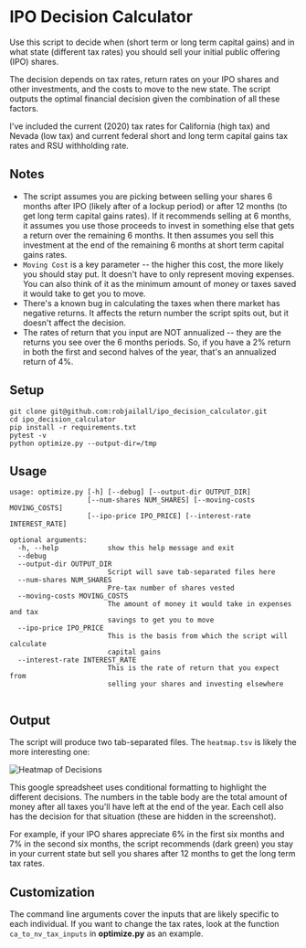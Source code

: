 # IPO Decision Calculator

Use this script to decide when (short term or long term capital gains) and in what state (different tax rates) you should sell your initial public offering (IPO) shares.

The decision depends on tax rates, return rates on your IPO shares and other investments, and the costs to move to the new state. The script outputs the optimal financial decision given the combination of all these factors.

I've included the current (2020) tax rates for California (high tax) and Nevada (low tax) and current federal short and long term capital gains tax rates and RSU withholding rate.

## Notes

- The script assumes you are picking between selling your shares 6 months after IPO (likely after of a lockup period) or after 12 months (to get long term capital gains rates). If it recommends selling at 6 months, it assumes you use those proceeds to invest in something else that gets a return over the remaining 6 months. It then assumes you sell this investment at the end of the remaining 6 months at short term capital gains rates.
- `Moving Cost` is a key parameter -- the higher this cost, the more likely you should stay put. It doesn't have to only represent moving expenses. You can also think of it as the minimum amount of money or taxes saved it would take to get you to move.
- There's a known bug in calculating the taxes when there market has negative returns. It affects the return number the script spits out, but it doesn't affect the decision.
- The rates of return that you input are NOT annualized -- they are the returns you see over the 6 months periods. So, if you have a 2% return in both the first and second halves of the year, that's an annualized return of 4%.

## Setup

```
git clone git@github.com:robjailall/ipo_decision_calculator.git
cd ipo_decision_calculator
pip install -r requirements.txt
pytest -v
python optimize.py --output-dir=/tmp
```

## Usage

```
usage: optimize.py [-h] [--debug] [--output-dir OUTPUT_DIR]
                   [--num-shares NUM_SHARES] [--moving-costs MOVING_COSTS]
                   [--ipo-price IPO_PRICE] [--interest-rate INTEREST_RATE]

optional arguments:
  -h, --help            show this help message and exit
  --debug
  --output-dir OUTPUT_DIR
                        Script will save tab-separated files here
  --num-shares NUM_SHARES
                        Pre-tax number of shares vested
  --moving-costs MOVING_COSTS
                        The amount of money it would take in expenses and tax
                        savings to get you to move
  --ipo-price IPO_PRICE
                        This is the basis from which the script will calculate
                        capital gains
  --interest-rate INTEREST_RATE
                        This is the rate of return that you expect from
                        selling your shares and investing elsewhere
                        
````

## Output

The script will produce two tab-separated files. The `heatmap.tsv` is likely the more interesting one:

![Heatmap of Decisions](https://github.com/robjailall/ipo_decision_calculator/blob/master/sample_heatmap_output.png?raw=true)

This google spreadsheet uses conditional formatting to highlight the different decisions. The numbers in the table body are the total amount of money after all taxes you'll have left at the end of the year. Each cell also has the decision for that situation (these are hidden in the screenshot).

For example, if your IPO shares appreciate 6% in the first six months and 7% in the second six months, the script recommends (dark green) you stay in your current state but sell you shares after 12 months to get the long term tax rates.

## Customization

The command line arguments cover the inputs that are likely specific to each individual. If you want to change the tax rates, look at the function `ca_to_nv_tax_inputs` in **optimize.py** as an example.
